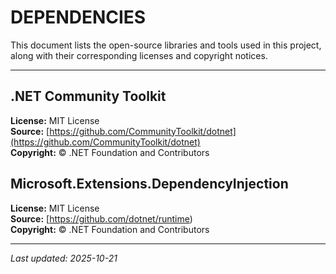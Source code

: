 # DEPENDENCIES

This document lists the open-source libraries and tools used in this project, along with their corresponding licenses and copyright notices.

---

## .NET Community Toolkit

**License:** MIT License  
**Source:** [https://github.com/CommunityToolkit/dotnet](https://github.com/CommunityToolkit/dotnet)  
**Copyright:** © .NET Foundation and Contributors


## Microsoft.Extensions.DependencyInjection

**License:** MIT License  
**Source:** [https://github.com/dotnet/runtime)  
**Copyright:** © .NET Foundation and Contributors

---

_Last updated: 2025-10-21_
